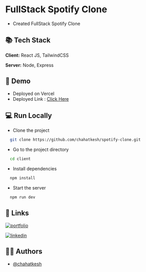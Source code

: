 
# FullStack Spotify Clone

- Created FullStack Spotify Clone
## 📚 Tech Stack

**Client:** React JS, TailwindCSS

**Server:** Node, Express


## 💪 Demo
- Deployed on Vercel
- Deployed Link : [Click Here](https://spotify-clone-six-sandy.vercel.app/)
## 💻  Run Locally

- Clone the project

```bash
  git clone https://github.com/chahatkesh/spotify-clone.git
```

- Go to the project directory

```bash
  cd client
```

- Install dependencies

```bash
  npm install
```

- Start the server

```bash
  npm run dev
```


## 🔗 Links
[![portfolio](https://img.shields.io/badge/my_portfolio-000?style=for-the-badge&logo=ko-fi&logoColor=white)](https://chahatkesh.github.io/portfolio/)

[![linkedin](https://img.shields.io/badge/linkedin-0A66C2?style=for-the-badge&logo=linkedin&logoColor=white)](https://www.linkedin.com/in/chahatkesharwani)

## 👨🏻 Authors

- [@chahatkesh](https://www.github.com/chahatkesh)


